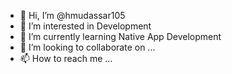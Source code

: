 - 👋 Hi, I’m @hmudassar105
- 👀 I’m interested in Development
- 🌱 I’m currently learning Native App Development
- 💞️ I’m looking to collaborate on ...
- 📫 How to reach me ...

<!---
hmudassar105/hmudassar105 is a ✨ special ✨ repository because its `README.md` (this file) appears on your GitHub profile.
You can click the Preview link to take a look at your changes.
--->
